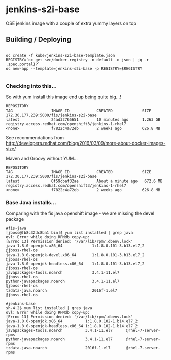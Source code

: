# jenkins-s2i-base
OSE jenkins image with a couple of extra yummy layers on top


## Building / Deploying

```

oc create -f kube/jenkins-s2i-base-template.json
REGISTRY=`oc get svc/docker-registry -n default -o json | jq -r .spec.portalIP`
oc new-app --template=jenkins-s2i-base -p REGISTRY=$REGISTRY


```


### Checking into this...

So with yum install this image end up being quite big...!

```
REPOSITORY                                                                   TAG                 IMAGE ID            CREATED             SIZE
172.30.177.239:5000/fis/jenkins-s2i-base                                     latest              24ad32765651        10 minutes ago      1.263 GB
registry.access.redhat.com/openshift3/jenkins-1-rhel7                        <none>              f7822c4a72eb        2 weeks ago         626.8 MB
```

See recommendations from http://developers.redhat.com/blog/2016/03/09/more-about-docker-images-size/

Maven and Groovy without YUM...
```
REPOSITORY                                                                   TAG                 IMAGE ID            CREATED             SIZE
172.30.177.239:5000/fis/jenkins-s2i-base                                     latest              0f59cbaf32ae        About a minute ago   672.6 MB
registry.access.redhat.com/openshift3/jenkins-1-rhel7                        <none>              f7822c4a72eb        2 weeks ago         626.8 MB
```

### Base Java installs...

Comparing with the fis java openshift image - we are missing the devel package

```
#fis-java
[jboss@fb8c32dc8ba1 bin]$ yum list installed | grep java
ovl: Error while doing RPMdb copy-up:
[Errno 13] Permission denied: '/var/lib/rpm/.dbenv.lock'
java-1.8.0-openjdk.x86_64             1:1.8.0.101-3.b13.el7_2     @jboss-rhel-os
java-1.8.0-openjdk-devel.x86_64       1:1.8.0.101-3.b13.el7_2     @jboss-rhel-os
java-1.8.0-openjdk-headless.x86_64    1:1.8.0.101-3.b13.el7_2     @jboss-rhel-os
javapackages-tools.noarch             3.4.1-11.el7                @jboss-rhel-os
python-javapackages.noarch            3.4.1-11.el7                @jboss-rhel-os
tzdata-java.noarch                    2016f-1.el7                 @jboss-rhel-os

#jenkins-base
sh-4.2$ yum list installed | grep java
ovl: Error while doing RPMdb copy-up:
[Errno 13] Permission denied: '/var/lib/rpm/.dbenv.lock'
java-1.8.0-openjdk.x86_64          1:1.8.0.102-1.b14.el7_2
java-1.8.0-openjdk-headless.x86_64 1:1.8.0.102-1.b14.el7_2
javapackages-tools.noarch          3.4.1-11.el7      @rhel-7-server-rpms
python-javapackages.noarch         3.4.1-11.el7      @rhel-7-server-rpms
tzdata-java.noarch                 2016f-1.el7       @rhel-7-server-rpms

```